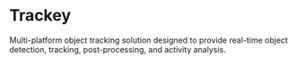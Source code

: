 # Trackey
Multi-platform object tracking solution designed to provide real-time object detection, tracking, post-processing, and activity analysis.
